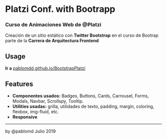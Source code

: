 # Platzi Conf. with Bootrapp
### Curso de Animaciones Web de @Platzi 
Creación de un sitio estático con **Twitter Bootstrap** en el curso de Bootrap parte de la **Carrera de Arquitectura Frontend**

## Usage
**Ir a** [pablomdd.github.io/BootstrapPlatzi](https://pablomdd.github.io/BootstrapPlatzi/)
## Features

- **Componentes usados:** Badges, Buttons, Cards, Carrousel, Forms, Modals, Navbar, Scrollspy, Tooltip.
- **Utilities usadas:** grilla, utilidades de texto, padding, margin, coloring, flexbox, img-fluid, etc.
- **Responsive**
------------
by @pablomd Julio 2019
